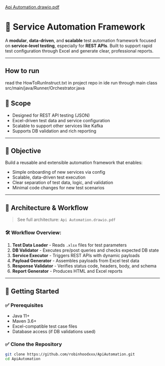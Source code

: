 [Api Automation.drawio.pdf](https://github.com/user-attachments/files/19525053/Api.Automation.drawio.pdf)
# 🧪 Service Automation Framework

A **modular**, **data-driven**, and **scalable** test automation framework focused on **service-level testing**, especially for **REST APIs**. Built to support rapid test configuration through Excel and generate clear, professional reports.

---
## How to run 

read the HowToRunInstruct.txt in project repo
in ide run through main class src/main/java/Runner/Orchestrator.java


## 📌 Scope

- Designed for REST API testing (JSON)
- Excel-driven test data and service configuration
- Scalable to support other services like Kafka
- Supports DB validation and rich reporting

---

## 🎯 Objective

Build a reusable and extensible automation framework that enables:

- Simple onboarding of new services via config
- Scalable, data-driven test execution
- Clear separation of test data, logic, and validation
- Minimal code changes for new test scenarios

---

## 🧩 Architecture & Workflow

> See full architecture: `Api Automation.drawio.pdf`

### 🛠️ Workflow Overview:
1. **Test Data Loader** - Reads `.xlsx` files for test parameters
2. **DB Validator** - Executes pre/post queries and checks expected DB state
3. **Service Executor** - Triggers REST APIs with dynamic payloads
4. **Payload Generator** - Assembles payloads from Excel test data
5. **Response Validator** - Verifies status code, headers, body, and schema
6. **Report Generator** - Produces HTML and Excel reports

---

## 🚀 Getting Started

### ✅ Prerequisites
- Java 11+
- Maven 3.6+
- Excel-compatible test case files
- Database access (if DB validations used)

### ✅ Clone the Repository
```bash
git clone https://github.com/robinhoodxxx/ApiAutomation.git
cd ApiAutomation
